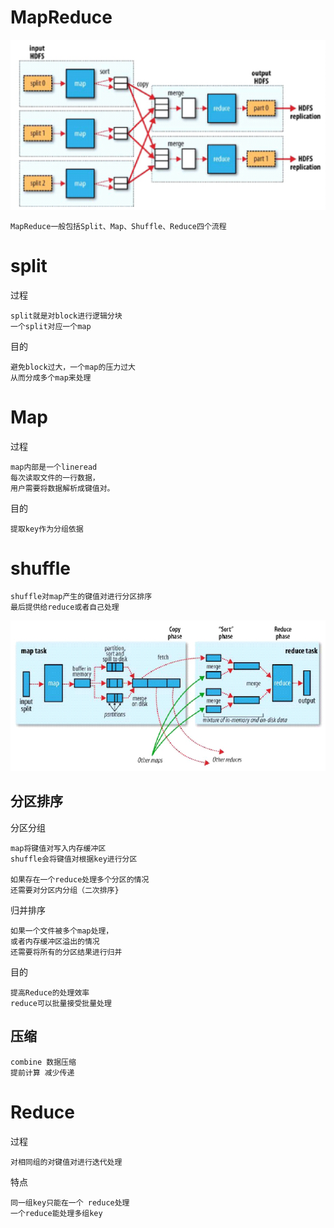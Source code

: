 

# MapReduce

![](https://github.com/RodJohn/Hadoop/blob/master/pic/mapreduce.png?1563067218533)


	MapReduce一般包括Split、Map、Shuffle、Reduce四个流程
	

# split

过程

    split就是对block进行逻辑分块
    一个split对应一个map

目的

	避免block过大，一个map的压力过大
	从而分成多个map来处理
	
	
# Map

过程

    map内部是一个lineread
    每次读取文件的一行数据，
    用户需要将数据解析成键值对。

目的

    提取key作为分组依据

# shuffle

    shuffle对map产生的键值对进行分区排序
    最后提供给reduce或者自己处理

![](https://github.com/RodJohn/Hadoop/blob/master/pic/shuffle.png?1563067279407)

## 分区排序

分区分组

    map将键值对写入内存缓冲区
    shuffle会将键值对根据key进行分区
    
    如果存在一个reduce处理多个分区的情况
    还需要对分区内分组（二次排序}

归并排序
    
    如果一个文件被多个map处理，
    或者内存缓冲区溢出的情况
    还需要将所有的分区结果进行归并
    
目的

	提高Reduce的处理效率
	reduce可以批量接受批量处理	


## 压缩

    combine 数据压缩
	提前计算 减少传递


# Reduce

过程

    对相同组的对键值对进行迭代处理

特点

	同一组key只能在一个 reduce处理
	一个reduce能处理多组key



 	
